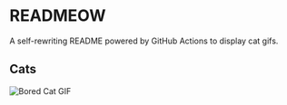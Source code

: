# READMEOW

A self-rewriting README powered by GitHub Actions to display cat gifs.

## Cats

![Bored Cat GIF](https://media3.giphy.com/media/v1.Y2lkPTlhY2QwMmRhb2tmcWU2ZHp4OHN1YjhnMXhudmV5Z3BheHJ4YWN3bWhxOXUyYXNxNSZlcD12MV9naWZzX3NlYXJjaCZjdD1n/mlvseq9yvZhba/200.gif)
